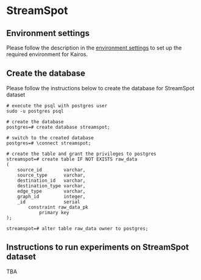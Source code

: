 # StreamSpot

## Environment settings
Please follow the description in the [environment settings](../../DARPA/settings/environment-settings.md) to set up the required environment for Kairos.

## Create the database
Please follow the instructions below to create the database for StreamSpot dataset

```commandline
# execute the psql with postgres user
sudo -u postgres psql

# create the database
postgres=# create database streamspot;

# switch to the created database
postgres=# \connect streamspot;

# create the table and grant the privileges to postgres
streamspot=# create table IF NOT EXISTS raw_data
(
    source_id        varchar,
    source_type      varchar,
    destination_id   varchar,
    destination_type varchar,
    edge_type        varchar,
    graph_id         integer,
    _id              serial
        constraint raw_data_pk
            primary key
);

streamspot=# alter table raw_data owner to postgres;
```


## Instructions to run experiments on StreamSpot dataset
TBA






